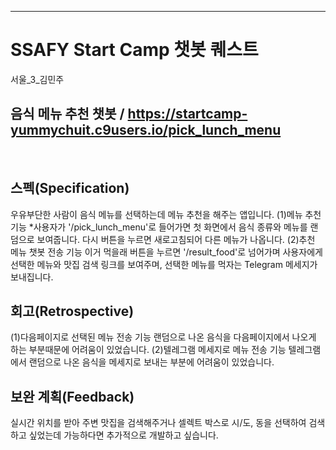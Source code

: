 ---
# SSAFY Start Camp 챗봇 퀘스트
서울_3_김민주
<br>

## 음식 메뉴 추천 챗봇 / https://startcamp-yummychuit.c9users.io/pick_lunch_menu
<br>

## 스펙(Specification)
우유부단한 사람이 음식 메뉴를 선택하는데 메뉴 추천을 해주는 앱입니다.
(1)메뉴 추천 기능
*사용자가 '/pick_lunch_menu'로 들어가면 첫 화면에서 음식 종류와 메뉴를 랜덤으로 보여줍니다.
다시 버튼을 누르면 새로고침되어 다른 메뉴가 나옵니다.
(2)추천 메뉴 챗봇 전송 기능
이거 먹을래 버튼을 누르면 '/result_food'로 넘어가며 사용자에게 선택한 메뉴와 맛집 검색 링크를 보여주며,
선택한 메뉴를 먹자는 Telegram 메세지가 보내집니다.
<br>

## 회고(Retrospective)
(1)다음페이지로 선택된 메뉴 전송 기능
랜덤으로 나온 음식을 다음페이지에서 나오게 하는 부분때문에 어려움이 있었습니다.
(2)텔레그램 메세지로 메뉴 전송 기능
텔레그램에서 랜덤으로 나온 음식을 메세지로 보내는 부분에 어려움이 있었습니다.
<br>

## 보완 계획(Feedback)
실시간 위치를 받아 주변 맛집을 검색해주거나
셀렉트 박스로 시/도, 동을 선택하여 검색하고 싶었는데 가능하다면 추가적으로 개발하고 싶습니다.
<br>
